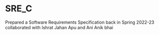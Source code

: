 # SRE_C
Prepared a Software Requirements Specification back in Spring 2022-23 collaborated with Ishrat Jahan Apu and Ani Anik bhai
